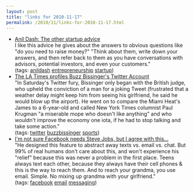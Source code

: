 ```yaml
---
layout: post
title: "links for 2010-11-17"
permalink: /2010/11/links-for-2010-11-17.html
---
```


<ul class="delicious"><li>
                <div class="delicious-link"><a href="http://dashes.com/anil/2010/11/the-other-startup-advice.html">Anil Dash: The other startup advice</a></div>
                <div class="delicious-extended">I like this advice he gives about the answers to obvious questions like &quot;do you need to raise money?&quot; &quot;Think about them, write down your answers, and then refer back to them as you have conversations with advisors, potential investors, and even your customers.&quot;</div>
                <div class="delicious-tags">(tags: <a href="http://www.delicious.com/msippey/anildash">anildash</a> <a href="http://www.delicious.com/msippey/entrepreneurship">entrepreneurship</a> <a href="http://www.delicious.com/msippey/startup">startup</a>)</div>
            </li><li>
                <div class="delicious-link"><a href="http://www.latimes.com/entertainment/news/la-et-onthemedia-20101117,0,7190712.column">The LA Times profiles Buzz Bissinger&#039;s Twitter Account</a></div>
                <div class="delicious-extended">&quot;In Saturday&#039;s Twitter fury, Bissinger only began with the British judge, who upheld the conviction of a man for a joking Tweet (frustrated that a weather delay might keep him from seeing his girlfriend, he said he would blow up the airport). He went on to compare the Miami Heat&#039;s James to a 6-year-old and called New York Times columnist Paul Krugman &quot;a miserable mope who doesn&#039;t like anything&quot; and who wouldn&#039;t improve the economy one iota, if he had to stop talking and take some action.&quot;</div>
                <div class="delicious-tags">(tags: <a href="http://www.delicious.com/msippey/twitter">twitter</a> <a href="http://www.delicious.com/msippey/buzzbissinger">buzzbissinger</a> <a href="http://www.delicious.com/msippey/sports">sports</a>)</div>
            </li><li>
                <div class="delicious-link"><a href="http://raysun.blogspot.com/2010/11/why-facebook-badly-needs-steve-jobs.html">I&#039;m not sure Facebook needs Steve Jobs, but I agree with this...</a></div>
                <div class="delicious-extended">&quot;He designed this feature to abstract away texts vs. email vs. chat. But 99% of real humans don&#039;t care about this, and won&#039;t experience his &quot;relief&quot; because this was never a problem in the first place. Teens always text each other, because they always have their cell phones &amp; this is the way to reach them. And to reach your grandma, you use email. Simple. No mixing up grandma with your girlfriend.&quot;</div>
                <div class="delicious-tags">(tags: <a href="http://www.delicious.com/msippey/facebook">facebook</a> <a href="http://www.delicious.com/msippey/email">email</a> <a href="http://www.delicious.com/msippey/messaging">messaging</a>)</div>
            </li></ul>


